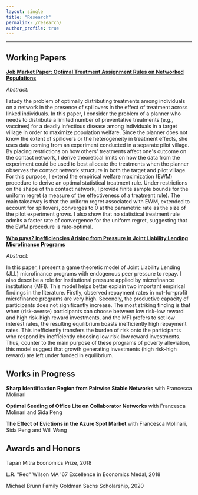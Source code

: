 ```yaml
---
layout: single
title: "Research"
permalink: /research/
author_profile: true
---
```

---
## Working Papers

**[Job Market Paper: Optimal Treatment Assignment Rules on Networked Populations](http://AbhiAnanthEcon.github.io/files/Ananth_JMP_draft.pdf)** 

*Abstract:*

I study the problem of optimally distributing treatments among individuals on a network in the presence of spillovers in the effect of treatment across linked individuals. In this paper, I consider the problem of a planner who needs to distribute a limited number of preventative treatments (e.g., vaccines) for a deadly infectious disease among individuals in a target village in order to maximize population welfare. Since the planner does not know the extent of spillovers or the heterogeneity in treatment effects, she uses data coming from an experiment conducted in a separate pilot village. By placing restrictions on how others' treatments affect one's outcome on the contact network, I derive theoretical limits on how the data from the experiment could be used to best allocate the treatments when the planner observes the contact network structure in both the target and pilot village. For this purpose, I extend the empirical welfare maximization (EWM) procedure to derive an optimal statistical treatment rule. Under restrictions on the shape of the contact network, I provide finite sample bounds for the uniform regret (a measure of the effectiveness of a treatment rule). The main takeaway is that the uniform regret associated with EWM, extended to account for spillovers, converges to 0 at the parametric rate as the size of the pilot experiment grows. I also show that no statistical treatment rule admits a faster rate of convergence for the uniform regret, suggesting that the EWM procedure is rate-optimal.

**[Who pays? Inefficiencies Arising from Pressure in Joint Liability Lending Microfinance Programs](http://AbhiAnanthEcon.github.io/files/Ananth_microfinance.pdf)**

*Abstract:*

In this paper, I present a game theoretic model of Joint Liability Lending (JLL) microfinance programs with endogenous peer pressure to repay. I also describe a role for institutional pressure applied by microfinance institutions (MFI). This model helps better explain two important empirical findings in the literature. Firstly, observed repayment rates in not-for-profit microfinance programs are very high. Secondly, the productive capacity of participants does not significantly increase. The most striking finding is that when (risk-averse) participants can choose between low risk-low reward and high risk-high reward investments, and the MFI prefers to set low interest rates, the resulting equilibrium boasts inefficiently high repayment rates. This inefficiently transfers the burden of risk onto the participants who respond by inefficiently choosing low risk-low reward investments. Thus, counter to the main purpose of these programs of poverty alleviation, this model suggest that growth generating investments (high risk-high reward) are left under funded in equilibrium. 
## Works in Progress

**Sharp Identification Region from Pairwise Stable Networks** with Francesca Molinari

**Optimal Seeding of Office Lite on Collaborator Networks** with Francesca Molinari and Sida Peng

**The Effect of Evictions in the Azure Spot Market** with Francesca Molinari, Sida Peng and Will Wang

## Awards and Honors
Tapan Mitra Economics Prize, 2018

L.R. "Red" Wilson MA '67 Excellence in Economics Medal, 2018

Michael Brunn Family Goldman Sachs Scholarship, 2020

